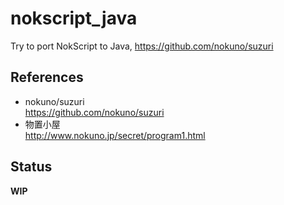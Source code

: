 ﻿# nokscript_java
Try to port NokScript to Java, https://github.com/nokuno/suzuri

## References  
* nokuno/suzuri  
https://github.com/nokuno/suzuri  
* 物置小屋  
http://www.nokuno.jp/secret/program1.html  

## Status  
**WIP**  
